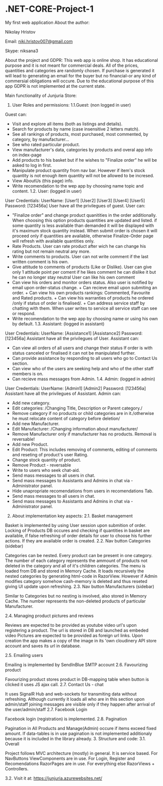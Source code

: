 # .NET-CORE-Project-1
My first web application
About the author:

Nikolay Hristov

Email: niki.hristov007@gmail.com

Skype: niksana3

About the project and GDPR:
This web app is online shop. It has educational purpose and it is not meant for commercial deals.
All of the prices, quantities and categories are randomly chosen.
If purchase is generated it will lead to generating an email for the buyer but no financial-or any kind of commersial obligations will occure.
Due to the educational purpose of this app GDPR is not implemented at the current state.

Main functionality of Junjuria Store:
1. User Roles and permissions:
1.1.Guest: (non logged in user)

Guest can:
+ Visit and explore all items (both as listings and details).
+ Search for products by name (case insensitive 2 letters match).
+ See all rankings of products, most purchased, most commented, by category, by manufacturer...
+ See who rated particular product.
+ View manufacturer's data, categories by products and overal app info on index-page
+ Add products to his basket but if he wishes to "Finalize order" he will be asked to log in first.
+ Manipulate product quantity from nav bar.
However if item's stock quantity is not enough item quantity will not be allowed to be incresed.
+ View AboutUs (this page) info.
+ Write recomendation to the wep app by choosing name topic and content.
1.2. User: (logged in user)

User Credentials:
UserName: [User1] [User2] [User3] [User4] [User5]
Password: [123456a]
User have all the privilegues of guest.
User can:
+ "Finalize order" and change product quanitities in the order additionally.
When choosing this option products quantities are updated and listed.
if some quantity is less available than demanded it will be displayed with it's maximum stock quantity instead.
When submit order is chosen it will proceed only if quantities are available,
otherwise Finalize-Order page will refresh with available quantities only.
+ Rate Products. User can rate product after wich he can change his rating but not remain neutral any more.
+ Write comments to products. User can not write comment if the last written comment is his own.
+ Give attitude to comments of products (Like or Dislike). User can give only 1 attitude point per coment if he likes comment he can dislike it but he can no longer stay neutral
User can like his own comment
+ Can view his orders and monitor orders status. Also user is notified by email upon order-status change. + Can recieve email upon submiting an order. + Can view his own products rankings: Commented, Favourite and Rated products. + Can view his warranties of products he ordered /only if status of order is finalised/. + Can address service staff by chatting with them.
When user writes to service all service staff can see or respond.
+ Write recomendation to the wep app by choosing name or using his own by default.
1.3. Assistant: (logged in assistant)

User Credentials:
UserName: [Assistance1] [Assistance2]
Password: [123456a]
Assistant have all the privilegues of User.
Assistant can:
+ Can view all orders of all users and change their status
If order is with status canceled or finalised it can not be manipulated further.
+ Can provide assistance by responding to all users who go to Contact Us section.
+ Can view who of the users are seeking help and who of the other staff members is on.
+ Can recieve mass messages from Admin.
1.4. Admin: (logged in admin)

User Credentials:
UserName: [Admin1] [Admin2]
Password: [123456a]
Assistant have all the privilegues of Assistant.
Admin can:
+ Add new category.
+ Edit categories: /Changing Title, Description or Parent category./
+ Remove category if no products or child categories are in it./otherwise he must relocate content of category before deletion/
+ Add new Manufacturer.
+ Edit Manufacturer: /Changing information about manufacturer/
+ Remove Manufacturer only if manufacturer has no products. Removal is reversable!
+ Add new Product.
+ Edit Product: This includes removing of comments, editing of comments and reseting of product's user Rating.
+ Change stock quantity of product.
+ Remove Product - reversable
+ Write to users who seek chat-aid.
+ Send mass messages to all users in chat.
+ Send mass messages to Assistants and Admins in chat via -Administrator panel.
+ Hide unapropriate recomendations from users in recomendations Tab.
+ Send mass messages to all users in chat.
+ Send mass messages to Assistants and Admins in chat via -Administrator panel.
2. About implementation key aspects:
2.1. Basket management

Basket is implemented by using User session upon submition of order.
Locking of Products DB occures and checking if quantities in basket are available, if false refreshing of order details for user to choose his further actions.
If they are available order is created.
2.2. Nav button Categories (sidebar)

Categories can be nested. Every product can be present in one category.
The number of each category represents the ammount of products not deleted in the category and all of it's children categories.
The menu is loaded from DB and stored in Memory Cache. It loads recursively the nested categories
by generating html-code in RazorView. However if Admin modifies category somehow cash-memory is deleted and thus reseted giving UI update upon refreshing.
2.3. Nav button Manufacturers (sidebar)

Similar to Categories but no nesting is involved, also stored in Memory Cache.
The number represents the non-deleted products of particular Manufacturer.

2.4. Managing product pictures and reviews

Reviews are expected to be provided as youtube video url's upon registering a product. The url is stored in DB and launched as embeded video
Pictures are expected to be provided as foreign url links. Upon creation the app makes a copy of the image in its 'own cloudinery API store account and saves its url in database.

2.5. Emailing users

Emailing is implemented by SendInBlue SMTP account
2.6. Favourizing product

Favourizing product stores product in DB-mapping table when button is clicked it uses JS ajax call.
2.7. Contact Us - chat

It uses SignalR Hub and web-sockets for transmiting data without refreshing.
Although currently it loads all who are in this section upon admin/staff joining messages are visible only if they happen after arrival of the user/admin/staff
2.7. Facebook Login

Facebook login (registration) is implemented.
2.8. Pagination

Pagination in All Products and Manage(Admin) occure if items exceed fixed amount.
If data-tables is in use pagination is not implemented additionaly because it is included in the library already.
3. Structure and code:
3.1. Overall

Project follows MVC architecture (mostly) in general. It is service based.
For NavButtons ViewComponents are in use. For Login, Register and Recomendations RazorPages are in use. For everything else RazorViews + Controllers.

3.2. Visit it at: https://junjuria.azurewebsites.net/
